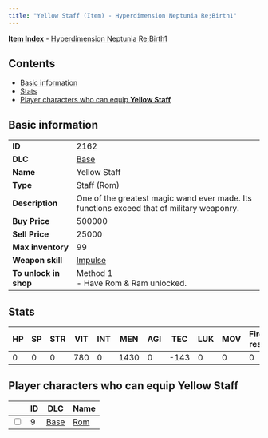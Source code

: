 ```yaml
---
title: "Yellow Staff (Item) - Hyperdimension Neptunia Re;Birth1"
---
```


[**Item Index**](/neptunia/rb1/item/index.html) - [Hyperdimension Neptunia Re;Birth1](/neptunia/rb1)

## Contents

- [Basic information](#basic-information)
- [Stats](#stats)
- [Player characters who can equip **Yellow Staff**](#player-characters-who-can-equip-yellow-staff)

## Basic information

|   |   |
| -- | -- |
| **ID** | 2162 |
| **DLC** | [Base](/neptunia/rb1/dlc/1-base.html) |
| **Name** | Yellow Staff |
| **Type** | Staff (Rom) |
| **Description** | One of the greatest magic wand ever made. Its functions exceed that of military weaponry. |
| **Buy Price** | 500000 |
| **Sell Price** | 25000 |
| **Max inventory** | 99 |
| **Weapon skill** | [Impulse](/neptunia/rb1/skill/1-1602-impulse.html) |
| **To unlock in shop** | Method 1<br />- Have Rom & Ram unlocked. |


## Stats

| HP | SP | STR | VIT | INT | MEN | AGI | TEC | LUK | MOV | Fire res. | Ice res. | Wind res. | Lightning res. |
| -- | -- | --- | --- | --- | --- | --- | --- | --- | --- | --------- | -------- | --------- | -------------- |
| 0 | 0 | 0 | 780 | 0 | 1430 | 0 | -143 | 0 | 0 | 0 | 0 | 0 | 0 |


## Player characters who can equip **Yellow Staff**

|    | ID | DLC | Name |
| -- | -- | --- | ---- |
| <input type="checkbox" id="rb1-player-1-9" class="trackbox" /> | 9 | [Base](/neptunia/rb1/dlc/1-base.html) | [Rom](/neptunia/rb1/player/1-9-rom.html) |

